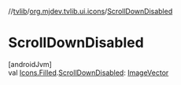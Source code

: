 //[tvlib](../../index.md)/[org.mjdev.tvlib.ui.icons](index.md)/[ScrollDownDisabled](-scroll-down-disabled.md)

# ScrollDownDisabled

[androidJvm]\
val [Icons.Filled](https://developer.android.com/reference/kotlin/androidx/compose/material/icons/Icons.Filled.html).[ScrollDownDisabled](-scroll-down-disabled.md): [ImageVector](https://developer.android.com/reference/kotlin/androidx/compose/ui/graphics/vector/ImageVector.html)
